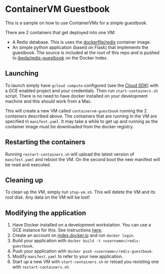 # ContainerVM Guestbook

This is a sample on how to use ContainerVMs for a simple guestbook.

There are 2 containers that get deployed into one VM:

  * A Redis database.  This is uses the [dockerfile/redis](https://index.docker.io/u/dockerfile/redis/) container image.
  * An simple python application (based on Flask) that implements the guestbook. The source is included at the root of this repo and is pushed to [jbeda/redis-guestbook](https://index.docker.io/u/jbeda/redis-guestbook/) on the Docker Index.

## Launching
To launch simply have `gcloud compute` configured (see the [Cloud SDK](https://developers.google.com/cloud/sdk/)) with a GCE enabled project and your credentials.  Then run `start-containers.sh` script.  There is no need to have docker installed on your development machine and this *should* work from a Mac.

This will create a new VM called `containervm-guestbook` running the 2 containers described above.  The containers that are running in the VM are specified in `manifest.yaml`.  It may take a while to get up and running as the container image must be downloaded from the docker registry.

## Restarting the containers
Running `restart-containers.sh` will upload the latest version of `manifest.yaml` and reboot the VM.  On the second boot the new manifest will be read and executed.

## Cleaning up
To clean up the VM, simply run `stop-vm.sh`.  This will delete the VM and its root disk.  Any data on the VM will be lost!

## Modifying the application

  1. Have Docker installed on a development workstation.  You can use a GCE instance for this.  See instructions [here](http://docs.docker.io/installation/google/).
  1. Create an account on [index.docker.io](https://index.docker.io) and run `docker login`.
  1. Build your application with `docker build -t <username>/redis-guestbook`.
  1. Push your application with `docker push <username>/redis-guestbook`.
  1. Modify `manifest.yaml` to refer to your new application.
  1. Start up a new VM with `start-containers.sh` or reload you rexisting one with `restart-containers.sh`.
